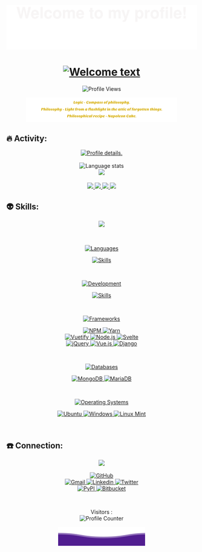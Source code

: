 <div align="center">
  <img alt="Welcome" src="pictures/welcome.svg">
</div>

<div align="center">
  <h1>
    <a href="https://github.com/kebasyaty/kebasyaty">
      <img alt="Welcome text"
        src="https://readme-typing-svg.herokuapp.com?font=Fira+Code&weight=500&size=40&pause=1000&color=F7C213&center=true&vCenter=true&width=435&height=70&lines=Hi%2C+I'm+Gennady%F0%9F%91%8B">
    </a>
  </h1>
</div>

<p align="center">
  <img src="https://komarev.com/ghpvc/?username=kebasyaty&label=Profile%20views&color=00cd00&style=for-the-badge"
    alt="Profile Views">
</p>

<div align="center">
  <img alt="Quotes" src="pictures/quotes.svg">
</div>

## :fire: Activity:

<div align="center">
  <a href="https://github.com/kebasyaty">
    <img
      src="http://github-profile-summary-cards.vercel.app/api/cards/profile-details?username=kebasyaty&theme=vision_friendly_dark"
      alt="Profile details.">
  </a>
</div>

<br>

<div align="center">
  <img alt="Language stats"
    src="https://github-readme-stats.vercel.app/api/top-langs/?username=kebasyaty&langs_count=8&hide_border=true&theme=vision-friendly-dark">
</div>

<div align="center">
  <a href="https://github.com/kebasyaty">
    <img
      src="https://github-readme-streak-stats.herokuapp.com?user=kebasyaty&theme=vision-friendly-dark&hide_border=true&exclude_days=Sun">
  </a>
</div>

<br>

<div align="center">
  <a href="https://github.com/kebasyaty">
    <img
      src="http://github-profile-summary-cards.vercel.app/api/cards/repos-per-language?username=kebasyaty&theme=vision_friendly_dark">
    <img
      src="http://github-profile-summary-cards.vercel.app/api/cards/most-commit-language?username=kebasyaty&theme=vision_friendly_dark">
  </a>
  <a href="https://github.com/kebasyaty">
    <img
      src="http://github-profile-summary-cards.vercel.app/api/cards/stats?username=kebasyaty&theme=vision_friendly_dark">
    <img
      src="http://github-profile-summary-cards.vercel.app/api/cards/productive-time?username=kebasyaty&theme=vision_friendly_dark&utcOffset=8">
  </a>
</div>

## :alien: Skills:

<div align="center">
  <p align="center">
    <img src="https://media.giphy.com/media/QssGEmpkyEOhBCb7e1/giphy.gif" width="200">
  </p>
</div>

<br>

<div align="center">
  <p align="center">
    <a href="https://github.com/kebasyaty">
      <img alt="Languages" src="https://img.shields.io/badge/Languages:-orange">
    </a>
  </p>
</div>

<div align="center">
  <p align="center">
    <a href="https://github.com/kebasyaty?tab=repositories">
      <img alt="Skills" src="https://skillicons.dev/icons?i=py,css,html,js,rust,crystal">
    </a>
  </p>
</div>

<br>

<div align="center">
  <p align="center">
    <a href="https://github.com/kebasyaty">
      <img alt="Development" src="https://img.shields.io/badge/Development:-orange">
    </a>
  </p>
</div>

<div align="center">
  <p align="center">
    <a href="https://github.com/kebasyaty?tab=repositories">
      <img alt="Skills" src="https://skillicons.dev/icons?i=vscode,git" />
    </a>
  </p>
</div>

<br>

<div align="center">
  <p align="center">
    <a href="https://github.com/kebasyaty">
      <img alt="Frameworks" src="https://img.shields.io/badge/Frameworks:-orange">
    </a>
  </p>
</div>

<div align="center">
  <p align="center">
    <div>
      <a href="https://www.npmjs.com" target="_blank">
        <img alt="NPM"
          src="https://img.shields.io/badge/NPM-%23CB3837.svg?style=for-the-badge&logo=npm&logoColor=white">
      </a>
      <a href="https://yarnpkg.com" target="_blank">
        <img alt="Yarn"
          src="https://img.shields.io/badge/yarn-%232C8EBB.svg?style=for-the-badge&logo=yarn&logoColor=white">
      </a>
    </div>
    <div>
      <a href="https://vuetifyjs.com" target="_blank">
        <img alt="Vuetify" src="https://img.shields.io/badge/Vuetify-blue?style=for-the-badge&logo=vuetify">
      </a>
      <a href="https://nodejs.org" target="_blank">
        <img alt="Node.js"
          src="https://img.shields.io/badge/Node.js-43853D?style=for-the-badge&logo=node.js&logoColor=white">
      </a>
      <a href="https://svelte.dev/" target="_blank">
        <img alt="Svelte"
          src="https://img.shields.io/badge/svelte-%23f1413d.svg?style=for-the-badge&logo=svelte&logoColor=white">
      </a>
    </div>
    <div>
      <a href="https://jquery.com" target="_blank">
        <img alt="jQuery"
          src="https://img.shields.io/badge/jQuery-0769AD?style=for-the-badge&logo=jquery&logoColor=white">
      </a>
      <a href="https://vuejs.org/" target="_blank">
        <img alt="Vue.js"
          src="https://img.shields.io/badge/vuejs-%2335495e.svg?style=for-the-badge&logo=vuedotjs&logoColor=%234FC08D">
      </a>
      <a href="https://www.djangoproject.com/" target="_blank">
        <img alt="Django"
          src="https://img.shields.io/badge/django-%23092E20.svg?style=for-the-badge&logo=django&logoColor=white">
      </a>
    </div>
  </p>
</div>

<br>

<div align="center">
  <p align="center">
    <a href="https://github.com/kebasyaty">
      <img alt="Databases" src="https://img.shields.io/badge/Databases:-orange">
    </a>
  </p>
</div>

<div align="center">
  <p align="center">
     <div>
       <a href="https://www.mongodb.com" target="_blank">
         <img alt="MongoDB"
           src="https://img.shields.io/badge/MongoDB-4EA94B?style=for-the-badge&logo=mongodb&logoColor=white">
      </a>
      <a href="https://mariadb.org" target="_blank">
         <img alt="MariaDB"
           src="https://img.shields.io/badge/MariaDB-003545?style=for-the-badge&logo=mariadb&logoColor=white">
      </a>
    </div>
  </p>
</div>

<br>

<div align="center">
  <p align="center">
    <a href="https://github.com/kebasyaty">
      <img alt="Operating Systems" src="https://img.shields.io/badge/Operating%20Systems:-orange">
    </a>
  </p>
</div>

<div align="center">
  <p align="center">
    <div>
      <a href="https://ubuntu.com" target="_blank">
        <img alt="Ubuntu" src="https://img.shields.io/badge/Ubuntu-E95420?style=for-the-badge&logo=ubuntu&logoColor=white">
      </a>
      <a href="https://www.microsoft.com" target="_blank">
        <img alt="Windows" src="https://img.shields.io/badge/Windows-0078D6?style=for-the-badge&logo=windows&logoColor=white">
      </a>
      <a href="https://linuxmint.com" target="_blank">
        <img alt="Linux Mint"
          src="https://img.shields.io/badge/Linux%20Mint-87CF3E?style=for-the-badge&logo=Linux%20Mint&logoColor=white">
      </a>
    </div>
  </p>
</div>

<br>

## :telephone: Connection:

<div align="center">
  <p align="center">
  <a href="https://github.com/kebasyaty">
    <img src="https://img.shields.io/badge/Socialmedia:-orange" />
  </a>
</p>
</div>

<div align="center">
  <p align="center">
    <div>
      <a href="https://github.com/kebasyaty">
        <img alt="GitHub"
          src="https://img.shields.io/badge/GitHub-100000?style=for-the-badge&logo=github&logoColor=white">
      </a>
    </div>
    <div>
      <a href="mailto:kebasyaty@gmail.com">
        <img alt="Gmail" src="https://img.shields.io/badge/Gmail-D14836?style=for-the-badge&logo=gmail&logoColor=white">
      </a>
      <a href="https://www.linkedin.com/in/gennady-kostyunin-10188a1a2/" target="_blank">
        <img alt="Linkedin"
          src="https://img.shields.io/badge/linkedin-%230077B5.svg?style=for-the-badge&logo=linkedin&logoColor=white">
      </a>
      <a href="https://twitter.com/kebasyaty/" target="_blank">
        <img alt="Twitter"
          src="https://img.shields.io/badge/Twitter-%231DA1F2.svg?style=for-the-badge&logo=Twitter&logoColor=white">
      </a>
    </div>
    <div>
      <a href="https://pypi.org/project/django-editor-ymaps/" target="_blank">
        <img alt="PyPI" src="https://img.shields.io/badge/PyPI-blue?style=for-the-badge&logo=pypi&logoColor=white">
      </a>
      <a href="https://bitbucket.org" target="_blank">
        <img alt="Bitbucket"
          src="https://img.shields.io/badge/Bitbucket-0747a6?style=for-the-badge&logo=bitbucket&logoColor=white">
      </a>
    </div>
  </p>
</div>

<br>

<p align="center">
  Visitors :<br>
  <img alt="Profile Counter" src="https://profile-counter.glitch.me/kebasyaty-dev/count.svg">
</p>

<div align="center">
  <img alt="Ocean" src="pictures/ocean.svg">
</div>
